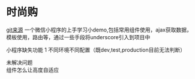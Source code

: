 # 时尚购
[git来源](https://github.com/minerchow/wechatapp-demo)
一个微信小程序的上手学习小demo,包括常用组件使用，ajax获取数据，模板使用，路由等，通过一些手段将underscore引入到项目中

小程序缺失功能
1 不同环境不同配置（既dev,test,production目前无法判断）

未解决问题  
<image/>组件怎么让高度自适应
